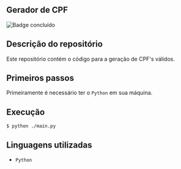 ## Gerador de CPF
![Badge concluído](http://img.shields.io/static/v1?label=STATUS&message=CONCLUÍDO&color=GREEN&style=for-the-badge)

## Descrição do repositório
Este repositório contém o código para a geração de CPF's válidos.

## Primeiros passos

Primeiramente é necessário ter o `Python` em sua máquina.

## Execução
```
$ python ./main.py
```

## Linguagens utilizadas
- `Python`
